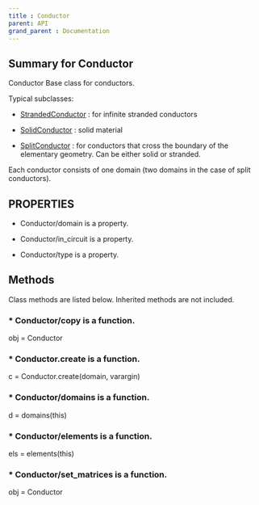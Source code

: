 ```yaml
---
title : Conductor
parent: API
grand_parent : Documentation
---
```

## Summary for Conductor
Conductor Base class for conductors.

Typical subclasses:

* [StrandedConductor](StrandedConductor.html) : for infinite stranded conductors

* [SolidConductor](SolidConductor.html) : solid material

* [SplitConductor](SplitConductor.html) : for conductors that cross the boundary of the
elementary geometry. Can be either solid or stranded.

Each conductor consists of one domain (two domains in the case of
split conductors).
## PROPERTIES
* Conductor/domain is a property.

* Conductor/in_circuit is a property.

* Conductor/type is a property.

## Methods
Class methods are listed below. Inherited methods are not included.
### * Conductor/copy is a function.
obj = Conductor

### * Conductor.create is a function.
c = Conductor.create(domain, varargin)

### * Conductor/domains is a function.
d = domains(this)

### * Conductor/elements is a function.
els = elements(this)

### * Conductor/set_matrices is a function.
obj = Conductor

